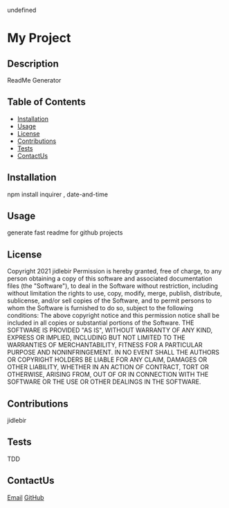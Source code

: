 undefined
  # My Project
  
  ## Description
  ReadMe Generator

  ## Table of Contents

  * [Installation](#installation)
  * [Usage](#usage)
  * [License](#license)
  * [Contributions](#contributions)
  * [Tests](#tests)
  * [ContactUs](#ContactUs)
  
  ## Installation
  npm install inquirer , date-and-time

  ## Usage
  generate fast readme for github projects

  ## License
  Copyright 2021 jidlebir
    Permission is hereby granted, free of charge, to any person obtaining a copy of this software and associated documentation files (the "Software"), to deal in the Software without restriction, including without limitation the rights to use, copy, modify, merge, publish, distribute, sublicense, and/or sell copies of the Software, and to permit persons to whom the Software is furnished to do so, subject to the following conditions:
    The above copyright notice and this permission notice shall be included in all copies or substantial portions of the Software.
    THE SOFTWARE IS PROVIDED "AS IS", WITHOUT WARRANTY OF ANY KIND, EXPRESS OR IMPLIED, INCLUDING BUT NOT LIMITED TO THE WARRANTIES OF MERCHANTABILITY, FITNESS FOR A PARTICULAR PURPOSE AND NONINFRINGEMENT. IN NO EVENT SHALL THE AUTHORS OR COPYRIGHT HOLDERS BE LIABLE FOR ANY CLAIM, DAMAGES OR OTHER LIABILITY, WHETHER IN AN ACTION OF CONTRACT, TORT OR OTHERWISE, ARISING FROM, OUT OF OR IN CONNECTION WITH THE SOFTWARE OR THE USE OR OTHER DEALINGS IN THE SOFTWARE.

  ## Contributions
  jidlebir

  ## Tests
  TDD

  ## ContactUs
  [Email](mailto://malcolm.idlebird@gmail.com)
  [GitHub](http://github.com/jidlebir)
 
